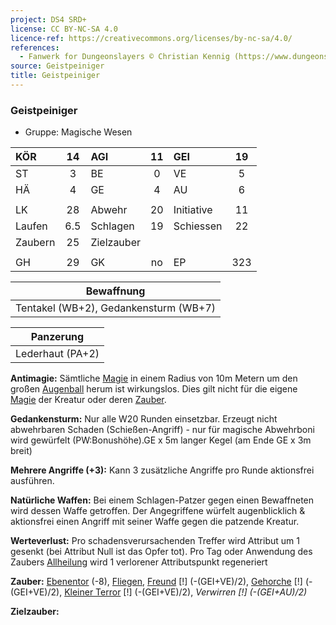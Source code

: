 ```yaml
---
project: DS4 SRD+
license: CC BY-NC-SA 4.0
licence-ref: https://creativecommons.org/licenses/by-nc-sa/4.0/
references: 
  - Fanwerk for Dungeonslayers © Christian Kennig (https://www.dungeonslayers.net/)
source: Geistpeiniger
title: Geistpeiniger
---
```


### Geistpeiniger

- Gruppe: Magische Wesen

| KÖR     | 14  | AGI        | 11  | GEI        | 19  |
| :------ | :-: | :--------- | :-: | :--------- | :-: |
| ST      |  3  | BE         |  0  | VE         |  5  |
| HÄ      |  4  | GE         |  4  | AU         |  6  |
|         |     |            |     |            |     |
| LK      | 28  | Abwehr     | 20  | Initiative | 11  |
| Laufen  | 6.5 | Schlagen   | 19  | Schiessen  | 22  |
| Zaubern | 25  | Zielzauber |     |            |     |
|         |     |            |     |            |     |
| GH      | 29  | GK         | no  | EP         | 323 |

|              Bewaffnung               |
| :-----------------------------------: |
| Tentakel (WB+2), Gedankensturm (WB+7) |

|    Panzerung     |
| :--------------: |
| Lederhaut (PA+2) |

**Antimagie:** Sämtliche [Magie](../../grw/regeln-magie.md) in einem Radius von 10m Metern um den großen [Augenball](../../grw/bestiarium/augenball.md) herum ist wirkungslos. Dies gilt nicht für die eigene [Magie](../../grw/regeln-magie.md) der Kreatur oder deren [Zauber](../../fanwerk/zauber/zauber.md).

**Gedankensturm:** Nur alle W20 Runden einsetzbar. Erzeugt nicht abwehrbaren Schaden (Schießen-Angriff) - nur für magische Abwehrboni wird gewürfelt (PW:Bonushöhe).GE x 5m langer Kegel (am Ende GE x 3m breit)

**Mehrere Angriffe (+3):** Kann 3 zusätzliche Angriffe pro Runde aktionsfrei ausführen.

**Natürliche Waffen:** Bei einem Schlagen-Patzer gegen einen Bewaffneten wird dessen Waffe getroffen. Der Angegriffene würfelt augenblicklich & aktionsfrei einen Angriff mit seiner Waffe gegen die patzende Kreatur.

**Werteverlust:** Pro schadensverursachenden Treffer wird Attribut um 1 gesenkt (bei Attribut Null ist das Opfer tot). Pro Tag oder Anwendung des Zaubers [Allheilung](../../grw/zauber/allheilung.md) wird 1 verlorener Attributspunkt regeneriert

**Zauber:** [Ebenentor](../../grw/zauber/ebenentor.md) (-8), [Fliegen](../../grw/zauber/fliegen.md), [Freund](../../grw/zauber/freund.md) [!] (-(GEI+VE)/2), [Gehorche](../../grw/zauber/gehorche.md) [!] (-(GEI+VE)/2), [Kleiner Terror](../../grw/zauber/kleiner-terror.md) [!] (-(GEI+VE)/2), _Verwirren [!] (-(GEI+AU)/2)_

**Zielzauber:**

